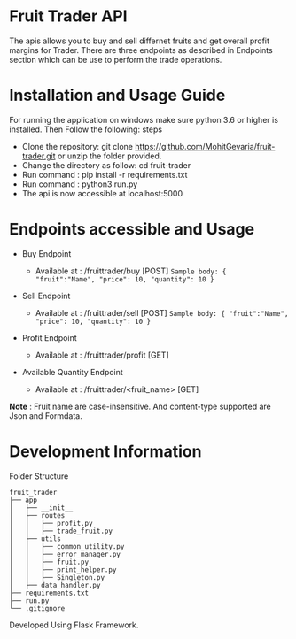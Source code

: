 
# Fruit Trader API

The apis allows you to buy and sell differnet fruits and get overall profit margins for Trader.
There are three endpoints as described in Endpoints section which can be use to perform the trade operations.

# Installation and Usage Guide

For running the application on windows make sure python 3.6 or higher is installed. 
Then Follow the following: steps 
- Clone the repository: git clone https://github.com/MohitGevaria/fruit-trader.git or unzip the folder provided.
- Change the directory as follow: cd fruit-trader
- Run command : pip install -r requirements.txt
- Run command : python3 run.py
- The api is now accessible at localhost:5000

# Endpoints accessible and Usage

- Buy Endpoint
    * Available at : /fruittrader/buy [POST]
    `Sample body: {
    "fruit":"Name",
    "price": 10,
    "quantity": 10
    } `

- Sell Endpoint
    * Available at : /fruittrader/sell [POST]
    `Sample body: {
    "fruit":"Name",
    "price": 10,
    "quantity": 10
    } `

- Profit Endpoint
    * Available at : /fruittrader/profit [GET] 
    
- Available Quantity Endpoint
    * Available at : /fruittrader/<fruit_name> [GET]
     
**Note** : Fruit name are case-insensitive. And content-type supported are Json and Formdata.

# Development Information

Folder Structure

```
fruit_trader
├── app
│   ├── __init__
│   ├── routes
│   │   ├── profit.py
│   │   ├── trade_fruit.py
│   ├── utils
│   │   ├── common_utility.py
│   │   ├── error_manager.py
│   │   ├── fruit.py
│   │   ├── print_helper.py
│   │   ├── Singleton.py
│   ├── data_handler.py
├── requirements.txt
├── run.py 
└── .gitignore
```

Developed Using Flask Framework.

